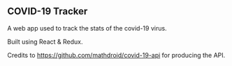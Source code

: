 ## COVID-19 Tracker

A web app used to track the stats of the covid-19 virus.

Built using React & Redux.

Credits to https://github.com/mathdroid/covid-19-api for producing the API.

